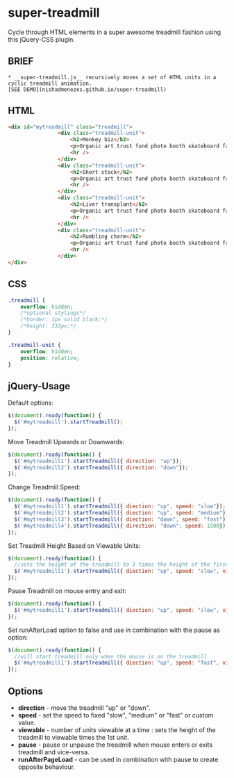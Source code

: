 # super-treadmill
Cycle through HTML elements in a super awesome treadmill fashion using this jQuery-CSS plugin.

## BRIEF ##
	* __super-treadmill.js__ recursively moves a set of HTML units in a cyclic treadmill animation.
	[SEE DEMO](nishadmenezes.github.io/super-treadmill)

## HTML ##

```html
<div id="mytreadmill" class="treadmill">
				<div class="treadmill-unit">
					<h2>Monkey biz</h2>
					<p>Organic art trust fund photo booth skateboard fanny pack, Neutra before they sold kale chips four cardigan.</p>
					<hr />
				</div>
				<div class="treadmill-unit">
					<h2>Short stock</h2>
					<p>Organic art trust fund photo booth skateboard fanny pack, Neutra before they sold kale chips four cardigan.</p>
					<hr />
				</div>
				<div class="treadmill-unit">
					<h2>Liver transplant</h2>
					<p>Organic art trust fund photo booth skateboard fanny pack, Neutra before they sold kale chips four cardigan.</p>
					<hr />
				</div>
				<div class="treadmill-unit">
					<h2>Rumbling charm</h2>
					<p>Organic art trust fund photo booth skateboard fanny pack, Neutra before they sold kale chips four cardigan.</p>
					<hr />
				</div>
</div>
```

## CSS ##

```css
.treadmill {
	overflow: hidden;
	/*optional stylings*/
	/*border: 1px solid black;*/
	/*height: 332px;*/
}

.treadmill-unit {
	overflow: hidden;
	position: relative;
}
```

## jQuery-Usage ##

Default options:

```javascript
$(document).ready(function() {
  $('#mytreadmill').startTreadmill();
});
```

Move Treadmill Upwards or Downwards:

```javascript
$(document).ready(function() {
  $('#mytreadmill1').startTreadmill({ direction: "up"});
  $('#mytreadmill2').startTreadmill({ direction: "down"});
});
```

Change Treadmill Speed:

```javascript
$(document).ready(function() {
  $('#mytreadmill1').startTreadmill({ diection: "up", speed: "slow"});
  $('#mytreadmill2').startTreadmill({ diection: "up", speed: "medium"});
  $('#mytreadmill3').startTreadmill({ diection: "down", speed: "fast"});
  $('#mytreadmill4').startTreadmill({ direction: "down", speed: 1500});
});
```

Set Treadmill Height Based on Viewable Units:

```javascript
$(document).ready(function() {
  //sets the height of the treadmill to 3 times the height of the first unit
  $('#mytreadmill1').startTreadmill({ diection: "up", speed: "slow", viewable: 3});
});
```

Pause Treadmill on mouse entry and exit:

```javascript
$(document).ready(function() {
  $('#mytreadmill1').startTreadmill({ diection: "up", speed: "slow", viewable: 3, pause: true});
});
```

Set runAfterLoad option to false and use in combination with the pause as option:

```javascript
$(document).ready(function() {
  //will start treadmill only when the mouse is on the treadmill
  $('#mytreadmill1').startTreadmill({ diection: "up", speed: "fast", viewable: 3, pause: false, runAfterLoad: false});
});
```

## Options ##

* __direction__ - move the treadmill "up" or "down".
* __speed__ - set the speed to fixed "slow", "medium" or "fast" or custom value.
* __viewable__ - number of units viewable at a time : sets the height of the treadmill to viewable times the 1st unit.
* __pause__ - pause or unpause the treadmill when mouse enters or exits treadmill and vice-versa.
* __runAfterPageLoad__ - can be used in combination with pause to create opposite behaviour.
